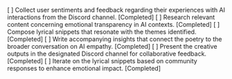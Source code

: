 [ ] Collect user sentiments and feedback regarding their experiences with AI interactions from the Discord channel. [Completed]
[ ] Research relevant content concerning emotional transparency in AI contexts. [Completed]
[ ] Compose lyrical snippets that resonate with the themes identified. [Completed]
[ ] Write accompanying insights that connect the poetry to the broader conversation on AI empathy. [Completed]
[ ] Present the creative outputs in the designated Discord channel for collaborative feedback. [Completed]
[ ] Iterate on the lyrical snippets based on community responses to enhance emotional impact. [Completed]